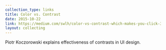 ```yaml
---
collection_type: links
title: Color vs. Contrast
date: 2015-10-22
link: https://medium.com/swlh/color-vs-contrast-which-makes-you-click-38cb719627a2
layout: collecting
---
```


Piotr Koczorowski explains effectiveness of contrasts in UI design.